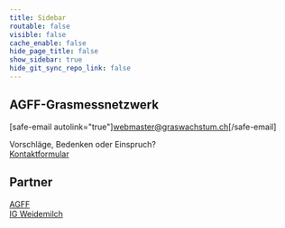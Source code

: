 ```yaml
---
title: Sidebar
routable: false
visible: false
cache_enable: false
hide_page_title: false
show_sidebar: true
hide_git_sync_repo_link: false
---
```


## AGFF-Grasmessnetzwerk

[safe-email autolink="true"]webmaster@graswachstum.ch[/safe-email]  



Vorschläge, Bedenken oder Einspruch?  
[Kontaktformular](#)

## Partner
[AGFF](https://www.agff.ch)  
[IG Weidemilch](https://www.weidemilch.ch)  

